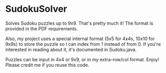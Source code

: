 # SudokuSolver
Solves Sudoku puzzles up to 9x9.
That's pretty much it! The format is provided in the PDF requirements.

Also, my project uses a special internal format (5x5 for 4x4s, 10x10 for 9x9s)
to store the puzzle so I can index from 1 instead of from 0.
If you're interested in reading about it, it's documented in Sudoku.java.

Puzzles can be input in 4x4 or 9x9, or in my extra-row/col format.
Enjoy! Please credit me if you reuse this code.
